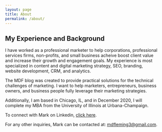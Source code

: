 ```yaml
---
layout: page
title: About
permalink: /about/
---
```


<h2>My Experience and Background</h2>
I have worked as a professional marketer to help corporations, professional services firms, non-profits, and small business acheive boost client value and increase their growth and engagement goals. My experience is most specialized in content and digital marketing strategy, SEO, branding, website development, CRM, and analytics. 

The MDF blog was created to provide practical solutions for the technical challenges of marketing. I want to help marketers, entrepreneurs, business owners, and business people fully leverage their marketing strategies. 

Additionally, I am based in Chicago, IL, and in December 2020, I will complete my MBA from the University of Illinois at Urbana-Champaign.

To connect with Mark on Linkedin, <a href="https://www.linkedin.com/in/markdfleming/">click here</a>.

For any other inquiries, Mark can be contacted at: mdfleming3@gmail.com. 
